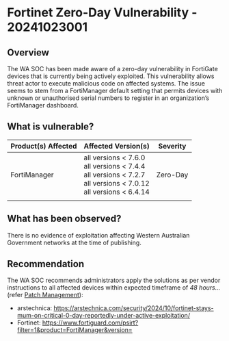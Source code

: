 # Fortinet Zero-Day Vulnerability - 20241023001

## Overview

The WA SOC has been made aware of a zero-day vulnerability in FortiGate devices that is currently being actively exploited. This vulnerability allows threat actor to execute malicious code on affected systems. The issue seems to stem from a FortiManager default setting that permits devices with unknown or unauthorised serial numbers to register in an organization’s FortiManager dashboard.

## What is vulnerable?

| Product(s) Affected | Affected Version(s)                                                                                                               | Severity |
| ------------------- | --------------------------------------------------------------------------------------------------------------------------------- | -------- |
| FortiManager        | all versions \< 7.6.0 <br> all versions \< 7.4.4 <br>all versions \< 7.2.7  <br>all versions \< 7.0.12 <br>all versions \< 6.4.14 | Zero-Day |
|                     |                                                                                                                                   |          |

## What has been observed?

There is no evidence of exploitation affecting Western Australian Government networks at the time of publishing.

## Recommendation

The WA SOC recommends administrators apply the solutions as per vendor instructions to all affected devices within expected timeframe of *48 hours...* (refer [Patch Management](../guidelines/patch-management.md)):

- arstechnica: <https://arstechnica.com/security/2024/10/fortinet-stays-mum-on-critical-0-day-reportedly-under-active-exploitation/>
- Fortinet: <https://www.fortiguard.com/psirt?filter=1&product=FortiManager&version=>
